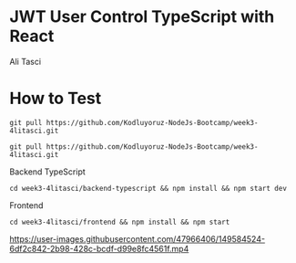 # JWT User Control TypeScript with React

Ali Tasci

# How to Test
```console
git pull https://github.com/Kodluyoruz-NodeJs-Bootcamp/week3-4litasci.git
```
```console
git pull https://github.com/Kodluyoruz-NodeJs-Bootcamp/week3-4litasci.git
```

Backend TypeScript
```console
cd week3-4litasci/backend-typescript && npm install && npm start dev
```

Frontend
```console
cd week3-4litasci/frontend && npm install && npm start
```


https://user-images.githubusercontent.com/47966406/149584524-6df2c842-2b98-428c-bcdf-d99e8fc4561f.mp4
